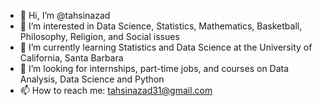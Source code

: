- 👋 Hi, I’m @tahsinazad
- 👀 I’m interested in Data Science, Statistics, Mathematics, Basketball, Philosophy, Religion, and Social issues
- 🌱 I’m currently learning Statistics and Data Science at the University of California, Santa Barbara
- 💞️ I’m looking for internships, part-time jobs, and courses on Data Analysis, Data Science and Python
- 📫 How to reach me: tahsinazad31@gmail.com

<!---
tahsinazad/tahsinazad is a ✨ special ✨ repository because its `README.md` (this file) appears on your GitHub profile.
You can click the Preview link to take a look at your changes.
--->
